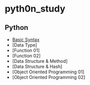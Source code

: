 # pyth0n_study

## Python
  - [Basic Syntax]([./Python/python_basic_syntax.md](https://github.com/tyroneryu/Python/blob/main/python_basic_syntax.md))
  - [Data Type]
  - [Function 01]
  - [Function 02]
  - [Data Structure & Method]
  - [Data Structure & Hash]
  - [Object Oriented Programming 01]
  - [Object Oriented Programming 02]
